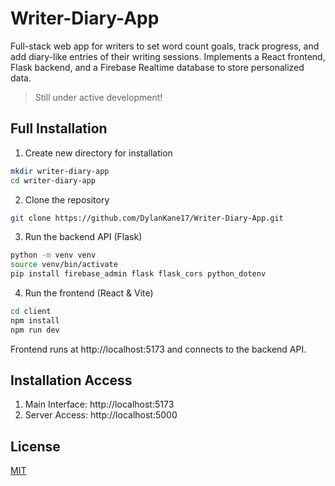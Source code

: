 # Writer-Diary-App
Full-stack web app for writers to set word count goals, track progress, and add diary-like entries of their writing sessions. Implements a React frontend, Flask backend, and a Firebase Realtime database to store personalized data.

> Still under active development!

## Full Installation

1. Create new directory for installation
```sh
mkdir writer-diary-app
cd writer-diary-app
```

2. Clone the repository
```sh
git clone https://github.com/DylanKane17/Writer-Diary-App.git
```

3. Run the backend API (Flask)
```sh
python -m venv venv
source venv/bin/activate
pip install firebase_admin flask flask_cors python_dotenv
```

4. Run the frontend (React & Vite)
```sh
cd client
npm install
npm run dev
```
Frontend runs at http://localhost:5173 and connects to the backend API.

## Installation Access
1. Main Interface: http://localhost:5173
2. Server Access: http://localhost:5000

## License
[MIT](https://choosealicense.com/licenses/mit/)
